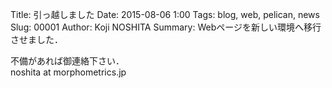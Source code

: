 Title: 引っ越しました
Date: 2015-08-06 1:00
Tags: blog, web, pelican, news
Slug: 00001
Author: Koji NOSHITA
Summary: Webページを新しい環境へ移行させました．

不備があれば御連絡下さい．  
noshita at morphometrics.jp